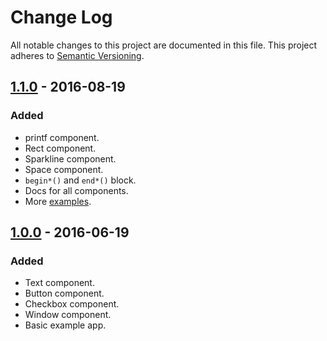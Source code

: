 # Change Log
All notable changes to this project are documented in this file.
This project adheres to [Semantic Versioning](http://semver.org/).

## [1.1.0](https://github.com/Dovyski/cvui/releases/tag/v.1.1.0) - 2016-08-19
### Added
- printf component.
- Rect component.
- Sparkline component.
- Space component.
- `begin*()` and `end*()` block.
- Docs for all components.
- More [examples](https://github.com/Dovyski/cvui/tree/master/example/).

## [1.0.0](https://github.com/Dovyski/cvui/releases/tag/v.1.0.0) - 2016-06-19
### Added
- Text component.
- Button component.
- Checkbox component.
- Window component.
- Basic example app.
